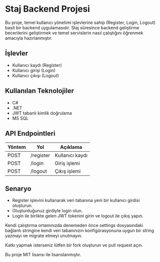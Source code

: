 # Staj Backend Projesi

Bu proje, temel kullanıcı yönetimi işlevlerine sahip (Register, Login, Logout) basit bir backend uygulamasıdır. Staj süresince backend geliştirme becerilerini geliştirmek ve temel servislerin nasıl çalıştığını öğrenmek amacıyla hazırlanmıştır.

## İşlevler

- Kullanıcı kaydı (Register)
- Kullanıcı girişi (Login)
- Kullanıcı çıkışı (Logout)

## Kullanılan Teknolojiler

- C#
- .NET
- JWT tabanlı kimlik doğrulama
- MS SQL

## API Endpointleri

| Yöntem | Yol         | Açıklama               |
|--------|-------------|------------------------|
| POST   | /register   | Kullanıcı kaydı        |
| POST   | /login      | Giriş işlemi           |
| POST   | /logout     | Çıkış işlemi           |

## Senaryo

- Register işlevini kullanarak veri tabanına yeni bir kullanıcı girdisi oluşturun.
- Oluşturduğunuz girdiyle login olun.
- Login ile birlikte gelen JWT tokenini girin ve logout ile çıkış yapın.


Kendi çalıştırma ortamınızda denemeden önce settings dosyasındaki bağlantı stringine kendi veri tabanınızın konfigürasyonuna uygun bir string yazmayı ve migrate etmeyi unutmayın.



Katkı yapmak isterseniz lütfen bir fork oluşturun ve pull request açın.

Bu proje MIT lisansı ile lisanslanmıştır.
